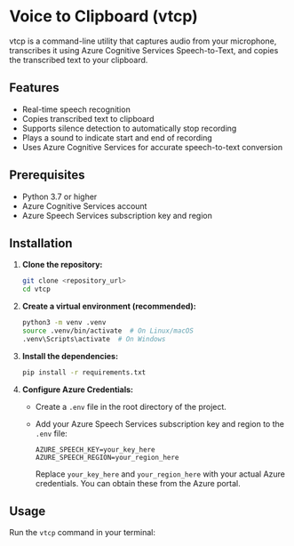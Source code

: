 # Voice to Clipboard (vtcp)

vtcp is a command-line utility that captures audio from your microphone, transcribes it using Azure Cognitive Services Speech-to-Text, and copies the transcribed text to your clipboard.

## Features

-   Real-time speech recognition
-   Copies transcribed text to clipboard
-   Supports silence detection to automatically stop recording
-   Plays a sound to indicate start and end of recording
-   Uses Azure Cognitive Services for accurate speech-to-text conversion

## Prerequisites

-   Python 3.7 or higher
-   Azure Cognitive Services account
-   Azure Speech Services subscription key and region

## Installation

1.  **Clone the repository:**

    ```bash
    git clone <repository_url>
    cd vtcp
    ```

2.  **Create a virtual environment (recommended):**

    ```bash
    python3 -m venv .venv
    source .venv/bin/activate  # On Linux/macOS
    .venv\Scripts\activate  # On Windows
    ```

3.  **Install the dependencies:**

    ```bash
    pip install -r requirements.txt
    ```

4.  **Configure Azure Credentials:**

    *   Create a `.env` file in the root directory of the project.
    *   Add your Azure Speech Services subscription key and region to the `.env` file:

        ```
        AZURE_SPEECH_KEY=your_key_here
        AZURE_SPEECH_REGION=your_region_here
        ```

        Replace `your_key_here` and `your_region_here` with your actual Azure credentials.  You can obtain these from the Azure portal.

## Usage

Run the `vtcp` command in your terminal:

